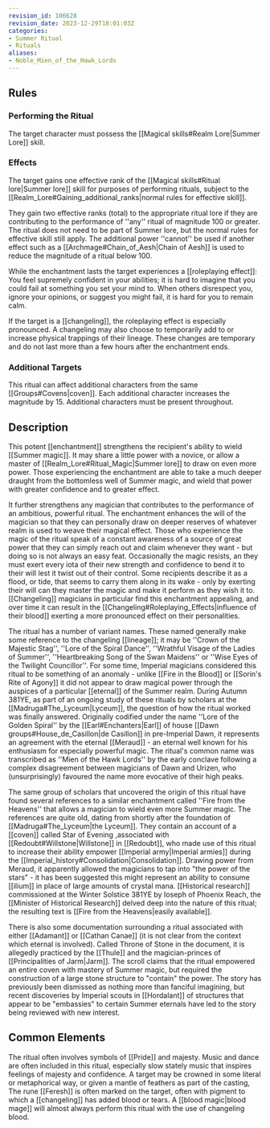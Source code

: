 ```yaml
---
revision_id: 106628
revision_date: 2023-12-29T18:01:03Z
categories:
- Summer Ritual
- Rituals
aliases:
- Noble_Mien_of_the_Hawk_Lords
---
```


## Rules

### Performing the Ritual
  The target character must possess the [[Magical skills#Realm Lore|Summer Lore]] skill.

 

### Effects
The target gains one effective rank of the [[Magical skills#Ritual lore|Summer lore]] skill for purposes of performing rituals, subject to the [[Realm_Lore#Gaining_additional_ranks|normal rules for effective skill]]. 

They gain two effective ranks (total) to the appropriate ritual lore if they are contributing to the performance of ''any'' ritual of magnitude 100 or greater. The ritual does not need to be part of Summer lore, but the normal rules for effective skill still apply. The additional power ''cannot'' be used if another effect such as a [[Archmage#Chain_of_Aesh|Chain of Aesh]] is used to reduce the magnitude of a ritual below 100.

While the enchantment lasts the target experiences a [[roleplaying effect]]: You feel supremely confident in your abilities; it is hard to imagine that you could fail at something you set your mind to. When others disrespect you, ignore your opinions, or suggest you might fail,  it is hard for you to remain calm.

If the target is a [[changeling]], the roleplaying effect is especially pronounced. A changeling may also choose to temporarily add to or increase physical trappings of their lineage. These changes are temporary and do not last more than a few hours after the enchantment ends.



### Additional Targets
This ritual can affect additional characters from the same [[Groups#Covens|coven]]. Each additional character increases the magnitude by 15. Additional characters must be present throughout.

## Description
This potent [[enchantment]] strengthens the recipient's ability to wield [[Summer magic]]. It may share a little power with a novice, or allow a master of [[Realm_Lore#Ritual_Magic|Summer lore]] to draw on even more power. Those experiencing the enchantment are able to take a much deeper draught from the bottomless well of Summer magic, and wield that power with greater confidence and to greater effect.

It further strengthens any magician that contributes to the performance of an ambitious, powerful ritual. The enchantment enhances the will of the magician so that they can personally draw on deeper reserves of whatever realm is used to weave their magical effect. Those who experience the magic of the ritual speak of a constant awareness of a source of great power that they can simply reach out and claim whenever they want - but doing so is not always an easy feat. Occasionally the magic resists, an they must exert every iota of their new strength and confidence to bend it to their will lest it twist out of their control. Some recipients describe it as a flood, or tide, that seems to carry them along in its wake - only by exerting their will can they master the magic and make it perform as they wish it to. [[Changeling]] magicians in particular find this enchantment appealing, and over time it can result in the [[Changeling#Roleplaying_Effects|influence of their blood]] exerting a more pronounced effect on their personalities.

The ritual has a number of variant names. These named generally make some reference to the changeling [[lineage]]; it may be ''Crown of the Majestic Stag'', ''Lore of the Spiral Dance'', ''Wrathful Visage of the Ladies of Summer'', ''Heartbreaking Song of the Swan Maidens'' or ''Wise Eyes of the Twilight Councillor''. For some time, Imperial magicians considered this ritual to be something of an anomaly - unlike [[Fire in the Blood]] or [[Sorin's Rite of Agony]] it did not appear to draw magical power through the auspices of a particular [[eternal]] of the Summer realm. During Autumn 381YE, as part of an ongoing study of these rituals by scholars at the [[Madruga#The_Lyceum|Lyceum]], the question of how the ritual worked was finally answered. Originally codified under the name ''Lore of the Golden Spiral'' by the [[Earl#Enchanters|Earl]] of house [[Dawn groups#House_de_Casillon|de Casillon]] in pre-Imperial Dawn, it represents an agreement with the eternal [[Meraud]] - an eternal well known for his enthusiasm for especially powerful magic. The ritual's common name was transcribed as ''Mien of the Hawk Lords'' by the early conclave following a complex disagreement between magicians of Dawn and Urizen, who (unsurprisingly) favoured the name more evocative of their high peaks.

The same group of scholars that uncovered the origin of this ritual have found several references to a similar enchantment called ''Fire from the Heavens'' that allows a magician to wield even more Summer magic. The references are quite old, dating from shortly after the foundation of [[Madruga#The_Lyceum|the Lyceum]]. They contain an account of a [[coven]] called Star of Evening ,associated with [[Redoubt#Willstone|Willstone]] in [[Redoubt]], who made use of this ritual to increase their ability empower [[Imperial army|Imperial armies]] during the [[Imperial_history#Consolidation|Consolidation]]. Drawing power from Meraud, it apparently allowed the magicians to tap into "the power of the stars" - it has been suggested this might represent an ability to consume [[ilium]] in place of large amounts of crystal mana.  [[Historical research]] commissioned at the Winter Solstice 381YE by Ioseph of Phoenix Reach, the [[Minister of Historical Research]] delved deep into the nature of this ritual; the resulting text is [[Fire from the Heavens|easily available]].

There is also some documentation surrounding a ritual associated with either [[Adamant]] or [[Cathan Canae]] (it is not clear from the context which eternal is involved). Called Throne of Stone in the document, it is allegedly practiced by the [[Thule]] and the magician-princes of [[Principalities of Jarm|Jarm]]. The scroll claims that the ritual empowered an entire coven with mastery of Summer magic, but required the construction of a large stone structure to "contain" the power. The story has previously been dismissed as nothing more than fanciful imagining, but recent discoveries by Imperial scouts in [[Hordalant]] of structures that appear to be "embassies" to certain Summer eternals have led to the story being reviewed with new interest.

## Common Elements
The ritual often involves symbols of [[Pride]] and majesty. Music and dance are often included in this ritual, especially slow stately music that inspires feelings of majesty and confidence. A target may be crowned in some literal or metaphorical way, or given a mantle of feathers as part of the casting, The rune [[Feresh]] is often marked on the target, often with pigment to which a [[changeling]] has added blood or tears. A [[blood magic|blood mage]] will almost always perform this ritual with the use of changeling blood. 


